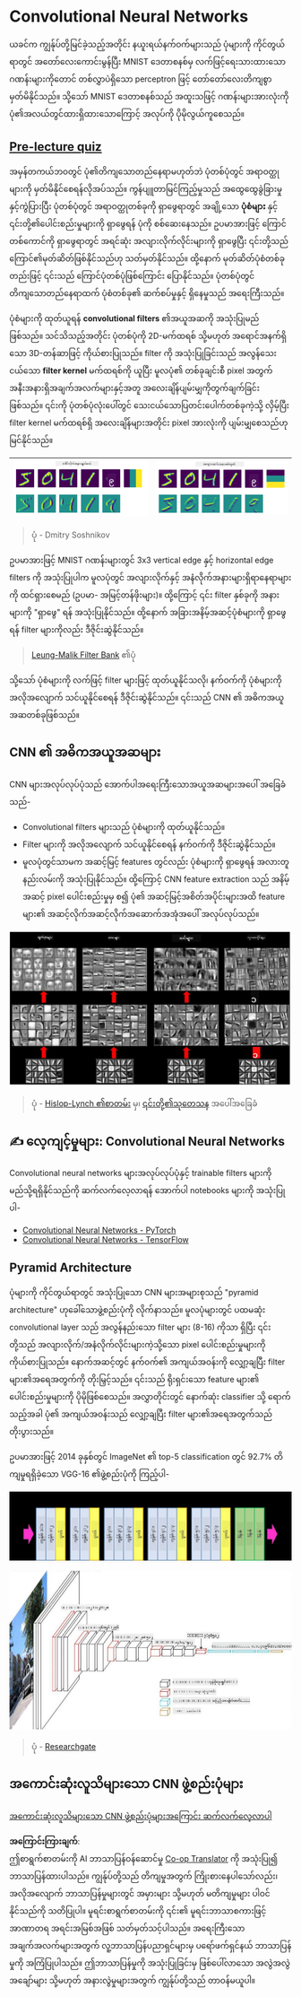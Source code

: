 <!--
CO_OP_TRANSLATOR_METADATA:
{
  "original_hash": "088837b42b7d99198bf62db8a42411e0",
  "translation_date": "2025-08-25T22:54:11+00:00",
  "source_file": "lessons/4-ComputerVision/07-ConvNets/README.md",
  "language_code": "my"
}
-->
# Convolutional Neural Networks

ယခင်က ကျွန်ုပ်တို့မြင်ခဲ့သည့်အတိုင်း နယူးရယ်နက်ဝက်များသည် ပုံများကို ကိုင်တွယ်ရာတွင် အတော်လေးကောင်းမွန်ပြီး MNIST ဒေတာစနစ်မှ လက်ဖြင့်ရေးသားထားသော ဂဏန်းများကိုတောင် တစ်လွှာပဲရှိသော perceptron ဖြင့် တော်တော်လေးတိကျစွာ မှတ်မိနိုင်သည်။ သို့သော် MNIST ဒေတာစနစ်သည် အထူးသဖြင့် ဂဏန်းများအားလုံးကို ပုံ၏အလယ်တွင်ထားရှိထားသောကြောင့် အလုပ်ကို ပိုမိုလွယ်ကူစေသည်။

## [Pre-lecture quiz](https://red-field-0a6ddfd03.1.azurestaticapps.net/quiz/107)

အမှန်တကယ်ဘဝတွင် ပုံ၏တိကျသောတည်နေရာမဟုတ်ဘဲ ပုံတစ်ပုံတွင် အရာဝတ္ထုများကို မှတ်မိနိုင်စေရန်လိုအပ်သည်။ ကွန်ပျူတာမြင်ကြည့်မှုသည် အထွေထွေခွဲခြားမှုနှင့်ကွဲပြားပြီး ပုံတစ်ပုံတွင် အရာဝတ္ထုတစ်ခုကို ရှာဖွေရာတွင် အချို့သော **ပုံစံများ** နှင့် ၎င်းတို့၏ပေါင်းစည်းမှုများကို ရှာဖွေရန် ပုံကို စစ်ဆေးနေသည်။ ဥပမာအားဖြင့် ကြောင်တစ်ကောင်ကို ရှာဖွေရာတွင် အရင်ဆုံး အလျားလိုက်လိုင်းများကို ရှာဖွေပြီး ၎င်းတို့သည် ကြောင်၏မုတ်ဆိတ်ဖြစ်နိုင်သည်ဟု သတ်မှတ်နိုင်သည်။ ထို့နောက် မုတ်ဆိတ်ပုံစံတစ်ခုတည်းဖြင့် ၎င်းသည် ကြောင်ပုံတစ်ပုံဖြစ်ကြောင်း ပြောနိုင်သည်။ ပုံတစ်ပုံတွင် တိကျသောတည်နေရာထက် ပုံစံတစ်ခု၏ ဆက်စပ်မှုနှင့် ရှိနေမှုသည် အရေးကြီးသည်။

ပုံစံများကို ထုတ်ယူရန် **convolutional filters** ၏အယူအဆကို အသုံးပြုမည်ဖြစ်သည်။ သင်သိသည့်အတိုင်း ပုံတစ်ပုံကို 2D-မက်ထရစ် သို့မဟုတ် အရောင်အနက်ရှိသော 3D-တန်ဆာဖြင့် ကိုယ်စားပြုသည်။ filter ကို အသုံးပြုခြင်းသည် အလွန်သေးငယ်သော **filter kernel** မက်ထရစ်ကို ယူပြီး မူလပုံ၏ တစ်ခုချင်းစီ pixel အတွက် အနီးအနားရှိအချက်အလက်များနှင့်အတူ အလေးချိန်ပျမ်းမျှကိုတွက်ချက်ခြင်းဖြစ်သည်။ ၎င်းကို ပုံတစ်ပုံလုံးပေါ်တွင် သေးငယ်သောပြတင်းပေါက်တစ်ခုကဲ့သို့ လှိမ့်ပြီး filter kernel မက်ထရစ်ရှိ အလေးချိန်များအတိုင်း pixel အားလုံးကို ပျမ်းမျှစေသည်ဟု မြင်နိုင်သည်။

![Vertical Edge Filter](../../../../../translated_images/filter-vert.b7148390ca0bc356ddc7e55555d2481819c1e86ddde9dce4db5e71a69d6f887f.my.png) | ![Horizontal Edge Filter](../../../../../translated_images/filter-horiz.59b80ed4feb946efbe201a7fe3ca95abb3364e266e6fd90820cb893b4d3a6dda.my.png)
----|----

> ပုံ - Dmitry Soshnikov

ဥပမာအားဖြင့် MNIST ဂဏန်းများတွင် 3x3 vertical edge နှင့် horizontal edge filters ကို အသုံးပြုပါက မူလပုံတွင် အလျားလိုက်နှင့် အနံလိုက်အနားများရှိရာနေရာများကို ထင်ရှားစေမည် (ဥပမာ- အမြင့်တန်ဖိုးများ)။ ထို့ကြောင့် ၎င်း filter နှစ်ခုကို အနားများကို "ရှာဖွေ" ရန် အသုံးပြုနိုင်သည်။ ထို့နောက် အခြားအနိမ့်အဆင့်ပုံစံများကို ရှာဖွေရန် filter များကိုလည်း ဒီဇိုင်းဆွဲနိုင်သည်။

> [Leung-Malik Filter Bank](https://www.robots.ox.ac.uk/~vgg/research/texclass/filters.html) ၏ပုံ

သို့သော် ပုံစံများကို လက်ဖြင့် filter များဖြင့် ထုတ်ယူနိုင်သလို၊ နက်ဝက်ကို ပုံစံများကို အလိုအလျောက် သင်ယူနိုင်စေရန် ဒီဇိုင်းဆွဲနိုင်သည်။ ၎င်းသည် CNN ၏ အဓိကအယူအဆတစ်ခုဖြစ်သည်။

## CNN ၏ အဓိကအယူအဆများ

CNN များအလုပ်လုပ်ပုံသည် အောက်ပါအရေးကြီးသောအယူအဆများအပေါ် အခြေခံသည်-

* Convolutional filters များသည် ပုံစံများကို ထုတ်ယူနိုင်သည်။
* Filter များကို အလိုအလျောက် သင်ယူနိုင်စေရန် နက်ဝက်ကို ဒီဇိုင်းဆွဲနိုင်သည်။
* မူလပုံတွင်သာမက အဆင့်မြင့် features တွင်လည်း ပုံစံများကို ရှာဖွေရန် အလားတူနည်းလမ်းကို အသုံးပြုနိုင်သည်။ ထို့ကြောင့် CNN feature extraction သည် အနိမ့်အဆင့် pixel ပေါင်းစည်းမှုမှ စ၍ ပုံ၏ အဆင့်မြင့်အစိတ်အပိုင်းများအထိ feature များ၏ အဆင့်လိုက်အဆင့်လိုက်အဆောက်အအုံအပေါ် အလုပ်လုပ်သည်။

![Hierarchical Feature Extraction](../../../../../translated_images/FeatureExtractionCNN.d9b456cbdae7cb643fde3032b81b2940e3cf8be842e29afac3f482725ba7f95c.my.png)

> ပုံ - [Hislop-Lynch ၏စာတမ်း](https://www.semanticscholar.org/paper/Computer-vision-based-pedestrian-trajectory-Hislop-Lynch/26e6f74853fc9bbb7487b06dc2cf095d36c9021d) မှ၊ [၎င်းတို့၏သုတေသန](https://dl.acm.org/doi/abs/10.1145/1553374.1553453) အပေါ်အခြေခံ

## ✍️ လေ့ကျင့်မှုများ: Convolutional Neural Networks

Convolutional neural networks များအလုပ်လုပ်ပုံနှင့် trainable filters များကို မည်သို့ရရှိနိုင်သည်ကို ဆက်လက်လေ့လာရန် အောက်ပါ notebooks များကို အသုံးပြုပါ-

* [Convolutional Neural Networks - PyTorch](../../../../../lessons/4-ComputerVision/07-ConvNets/ConvNetsPyTorch.ipynb)
* [Convolutional Neural Networks - TensorFlow](../../../../../lessons/4-ComputerVision/07-ConvNets/ConvNetsTF.ipynb)

## Pyramid Architecture

ပုံများကို ကိုင်တွယ်ရာတွင် အသုံးပြုသော CNN များအများစုသည် "pyramid architecture" ဟုခေါ်သောဖွဲ့စည်းပုံကို လိုက်နာသည်။ မူလပုံများတွင် ပထမဆုံး convolutional layer သည် အလွန်နည်းသော filter များ (8-16) ကိုသာ ရှိပြီး ၎င်းတို့သည် အလျားလိုက်/အနံလိုက်လိုင်းများကဲ့သို့သော pixel ပေါင်းစည်းမှုများကို ကိုယ်စားပြုသည်။ နောက်အဆင့်တွင် နက်ဝက်၏ အကျယ်အဝန်းကို လျှော့ချပြီး filter များ၏အရေအတွက်ကို တိုးမြှင့်သည်။ ၎င်းသည် ရိုးရှင်းသော feature များ၏ ပေါင်းစည်းမှုများကို ပိုမိုဖြစ်စေသည်။ အလွှာတိုင်းတွင် နောက်ဆုံး classifier သို့ ရောက်သည့်အခါ ပုံ၏ အကျယ်အဝန်းသည် လျှော့ချပြီး filter များ၏အရေအတွက်သည် တိုးပွားသည်။

ဥပမာအားဖြင့် 2014 ခုနှစ်တွင် ImageNet ၏ top-5 classification တွင် 92.7% တိကျမှုရရှိခဲ့သော VGG-16 ၏ဖွဲ့စည်းပုံကို ကြည့်ပါ-

![ImageNet Layers](../../../../../translated_images/vgg-16-arch1.d901a5583b3a51baeaab3e768567d921e5d54befa46e1e642616c5458c934028.my.jpg)

![ImageNet Pyramid](../../../../../translated_images/vgg-16-arch.64ff2137f50dd49fdaa786e3f3a975b3f22615efd13efb19c5d22f12e01451a1.my.jpg)

> ပုံ - [Researchgate](https://www.researchgate.net/figure/Vgg16-model-structure-To-get-the-VGG-NIN-model-we-replace-the-2-nd-4-th-6-th-7-th_fig2_335194493)

## အကောင်းဆုံးလူသိများသော CNN ဖွဲ့စည်းပုံများ

[အကောင်းဆုံးလူသိများသော CNN ဖွဲ့စည်းပုံများအကြောင်း ဆက်လက်လေ့လာပါ](CNN_Architectures.md)

**အကြောင်းကြားချက်**:  
ဤစာရွက်စာတမ်းကို AI ဘာသာပြန်ဝန်ဆောင်မှု [Co-op Translator](https://github.com/Azure/co-op-translator) ကို အသုံးပြု၍ ဘာသာပြန်ထားပါသည်။ ကျွန်ုပ်တို့သည် တိကျမှုအတွက် ကြိုးစားနေပါသော်လည်း၊ အလိုအလျောက် ဘာသာပြန်မှုများတွင် အမှားများ သို့မဟုတ် မတိကျမှုများ ပါဝင်နိုင်သည်ကို သတိပြုပါ။ မူရင်းစာရွက်စာတမ်းကို ၎င်း၏ မူရင်းဘာသာစကားဖြင့် အာဏာတရ အရင်းအမြစ်အဖြစ် သတ်မှတ်သင့်ပါသည်။ အရေးကြီးသော အချက်အလက်များအတွက် လူ့ဘာသာပြန်ပညာရှင်များမှ ပရော်ဖက်ရှင်နယ် ဘာသာပြန်မှုကို အကြံပြုပါသည်။ ဤဘာသာပြန်မှုကို အသုံးပြုခြင်းမှ ဖြစ်ပေါ်လာသော အလွဲအလွဲအချော်များ သို့မဟုတ် အနားလွဲမှုများအတွက် ကျွန်ုပ်တို့သည် တာဝန်မယူပါ။